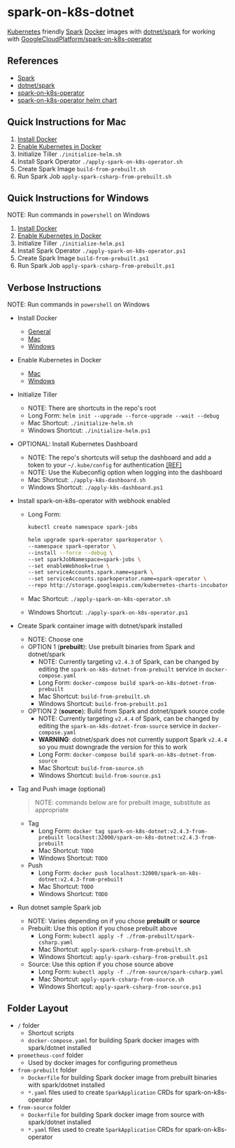 # spark-on-k8s-dotnet

[Kubernetes](https://github.com/kubernetes/kubernetes) friendly [Spark](https://github.com/apache/spark) [Docker](https://github.com/docker) images with [dotnet/spark](https://github.com/dotnet/spark) for working with [GoogleCloudPlatform/spark-on-k8s-operator](https://github.com/GoogleCloudPlatform/)

## References

- [Spark](https://github.com/apache/spark)
- [dotnet/spark](https://github.com/dotnet/spark)
- [spark-on-k8s-operator](https://github.com/GoogleCloudPlatform/spark-on-k8s-operator)
- [spark-on-k8s-operator helm chart](https://github.com/helm/charts/tree/master/incubator/sparkoperator)

## Quick Instructions for Mac

1. [Install Docker](https://docs.docker.com/docker-for-mac/install/)
2. [Enable Kubernetes in Docker](https://docs.docker.com/docker-for-mac/#kubernetes)
3. Initialize Tiller `./initialize-helm.sh`
4. Install Spark Operator `./apply-spark-on-k8s-operator.sh`
5. Create Spark Image `build-from-prebuilt.sh`
6. Run Spark Job `apply-spark-csharp-from-prebuilt.sh`

## Quick Instructions for Windows

NOTE: Run commands in `powershell` on Windows

1. [Install Docker](https://docs.docker.com/docker-for-windows/install/)
2. [Enable Kubernetes in Docker](https://docs.docker.com/docker-for-windows/#kubernetes)
3. Initialize Tiller `./initialize-helm.ps1`
4. Install Spark Operator `./apply-spark-on-k8s-operator.ps1`
5. Create Spark Image `build-from-prebuilt.ps1`
6. Run Spark Job `apply-spark-csharp-from-prebuilt.ps1`

## Verbose Instructions

NOTE: Run commands in `powershell` on Windows

- Install Docker
  - [General](https://docs.docker.com/install/)
  - [Mac](https://docs.docker.com/docker-for-mac/install/)
  - [Windows](https://docs.docker.com/docker-for-windows/install/)
- Enable Kubernetes in Docker
  - [Mac](https://docs.docker.com/docker-for-mac/#kubernetes)
  - [Windows](https://docs.docker.com/docker-for-windows/#kubernetes)
- Initialize Tiller
  - NOTE: There are shortcuts in the repo's root
  - Long Form: `helm init --upgrade --force-upgrade --wait --debug`
  - Mac Shortcut: `./initialize-helm.sh`
  - Windows Shortcut: `./initialize-helm.ps1`
- OPTIONAL: Install Kubernetes Dashboard
  - NOTE: The repo's shortcuts will setup the dashboard and add a token to your `~/.kube/config` for authentication [[REF]](http://collabnix.com/kubernetes-dashboard-on-docker-desktop-for-windows-2-0-0-3-in-2-minutes/)
  - NOTE: Use the Kubeconfig option when logging into the dashboard
  - Mac Shortcut: `./apply-k8s-dashboard.sh`
  - Windows Shortcut: `./apply-k8s-dashboard.ps1`
- Install spark-on-k8s-operator with webhook enabled

  - Long Form:

    ```bash
    kubectl create namespace spark-jobs

    helm upgrade spark-operator sparkoperator \
    --namespace spark-operator \
    --install --force --debug \
    --set sparkJobNamespace=spark-jobs \
    --set enableWebhook=true \
    --set serviceAccounts.spark.name=spark \
    --set serviceAccounts.sparkoperator.name=spark-operator \
    --repo http://storage.googleapis.com/kubernetes-charts-incubator
    ```

  - Mac Shortcut: `./apply-spark-on-k8s-operator.sh`
  - Windows Shortcut: `./apply-spark-on-k8s-operator.ps1`

- Create Spark container image with dotnet/spark installed
  - NOTE: Choose one
  - OPTION 1 (**prebuilt**): Use prebuilt binaries from Spark and dotnet/spark
    - NOTE: Currently targeting `v2.4.3` of Spark, can be changed by editing the `spark-on-k8s-dotnet-from-prebuilt` service in `docker-compose.yaml`
    - Long Form: `docker-compose build spark-on-k8s-dotnet-from-prebuilt`
    - Mac Shortcut: `build-from-prebuilt.sh`
    - Windows Shortcut: `build-from-prebuilt.ps1`
  - OPTION 2 (**source**): Build from Spark and dotnet/spark source code
    - NOTE: Currently targeting `v2.4.4` of Spark, can be changed by editing the `spark-on-k8s-dotnet-from-source` service in `docker-compose.yaml`
    - **WARNING**: dotnet/spark does not currently support Spark `v2.4.4` so you must downgrade the version for this to work
    - Long Form: `docker-compose build spark-on-k8s-dotnet-from-source`
    - Mac Shortcut: `build-from-source.sh`
    - Windows Shortcut: `build-from-source.ps1`
- Tag and Push image (optional)

  > NOTE: commands below are for prebuilt image, substitute as appropriate

  - Tag
    - Long Form: `docker tag spark-on-k8s-dotnet:v2.4.3-from-prebuilt localhost:32000/spark-on-k8s-dotnet:v2.4.3-from-prebuilt`
    - Mac Shortcut: `TODO`
    - Windows Shortcut: `TODO`
  - Push
    - Long Form: `docker push localhost:32000/spark-on-k8s-dotnet:v2.4.3-from-prebuilt`
    - Mac Shortcut: `TODO`
    - Windows Shortcut: `TODO`

- Run dotnet sample Spark job
  - NOTE: Varies depending on if you chose **prebuilt** or **source**
  - Prebuilt: Use this option if you chose prebuilt above
    - Long Form: `kubectl apply -f ./from-prebuilt/spark-csharp.yaml`
    - Mac Shortcut: `apply-spark-csharp-from-prebuilt.sh`
    - Windows Shortcut: `apply-spark-csharp-from-prebuilt.ps1`
  - Source: Use this option if you chose source above
    - Long Form: `kubectl apply -f ./from-source/spark-csharp.yaml`
    - Mac Shortcut: `apply-spark-csharp-from-source.sh`
    - Windows Shortcut: `apply-spark-csharp-from-source.ps1`

## Folder Layout

- `/` folder
  - Shortcut scripts
  - `docker-compose.yaml` for building Spark docker images with spark/dotnet installed
- `prometheus-conf` folder
  - Used by docker images for configuring prometheus
- `from-prebuilt` folder
  - `Dockerfile` for building Spark docker image from prebuilt binaries with spark/dotnet installed
  - `*.yaml` files used to create `SparkApplication` CRDs for spark-on-k8s-operator
- `from-source` folder
  - `Dockerfile` for building Spark docker image from source with spark/dotnet installed
  - `*.yaml` files used to create `SparkApplication` CRDs for spark-on-k8s-operator
